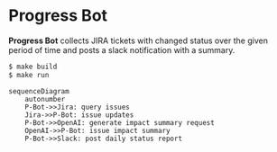 # Progress Bot

**Progress Bot** collects JIRA tickets with changed status over the given period of time and posts a slack notification with a summary.

```sh
$ make build
$ make run
```

```mermaid
sequenceDiagram
    autonumber
    P-Bot->>Jira: query issues
    Jira->>P-Bot: issue updates
    P-Bot->>OpenAI: generate impact summary request
    OpenAI->>P-Bot: issue impact summary
    P-Bot->>Slack: post daily status report
```
